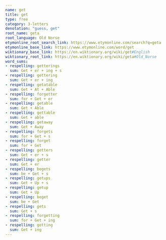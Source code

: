 ```yaml
---
name: get
title: get
type: free
category: 3-letters
denotation: "guess, get"
root_name: geta
root_language: Old Norse
etymonline_root_search_link: https://www.etymonline.com/search?q=geta
etymonline_base_link: https://www.etymonline.com/word/get
wiktionary_base_link: https://en.wiktionary.org/wiki/get#English
wiktionary_root_link: https://en.wiktionary.org/wiki/geta#Old_Norse
word_sums:
- respelling: getterings
  sum: Get + er + ing + s
- respelling: gettering
  sum: Get + er + ing
- respelling: getatable
  sum: Get + At + Able
- respelling: forgetter
  sum: for + Get + er
- respelling: getable
  sum: Get + Able
- respelling: gettable
  sum: Get + able
- respelling: getaway
  sum: Get + Away
- respelling: forgets
  sum: for + Get + s
- respelling: forget
  sum: for + Get
- respelling: getters
  sum: Get + er + s
- respelling: getter
  sum: Get + er
- respelling: begets
  sum: be + Get + s
- respelling: getups
  sum: Get + Up + s
- respelling: getup
  sum: Get + Up
- respelling: beget
  sum: be + Get
- respelling: gets
  sum: Get + s
- respelling: forgetting
  sum: for + Get + ing
- respelling: getting
  sum: Get + ing
---
```

